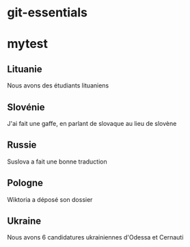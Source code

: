 # git-essentials
# mytest

## Lituanie
Nous avons des étudiants lituaniens

## Slovénie
J'ai fait une gaffe, en parlant de slovaque au lieu de slovène

## Russie
Suslova a fait une bonne traduction

## Pologne
Wiktoria a déposé son dossier

## Ukraine
Nous avons 6 candidatures ukrainiennes d'Odessa et Cernauti
